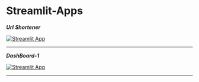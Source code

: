 # Streamlit-Apps


***Url***  ***Shortener***

[![Streamlit App](https://static.streamlit.io/badges/streamlit_badge_black_white.svg)](https://tinyurl.com/28qq4x24)  

<hr>


***DashBoard-1***

[![Streamlit App](https://static.streamlit.io/badges/streamlit_badge_black_white.svg)](https://aman-singanamala-streamlit-apps-app-1app-lrxr52.streamlitapp.com/) 
<hr>
<br>